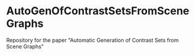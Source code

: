 # AutoGenOfContrastSetsFromSceneGraphs
Repository for the paper "Automatic Generation of Contrast Sets from Scene Graphs"
